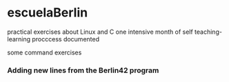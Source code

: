 # escuelaBerlin
practical exercises about Linux and C
one intensive month of self teaching-learning procccess documented 

some command exercises 


### Adding new lines from the Berlin42 program 



